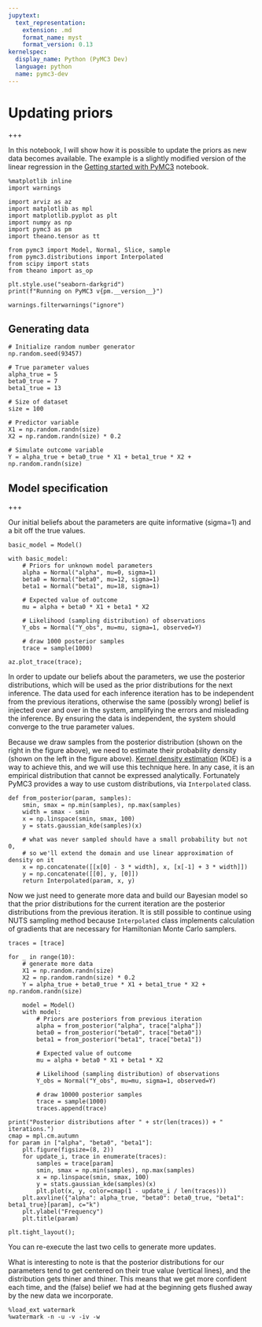 ```yaml
---
jupytext:
  text_representation:
    extension: .md
    format_name: myst
    format_version: 0.13
kernelspec:
  display_name: Python (PyMC3 Dev)
  language: python
  name: pymc3-dev
---
```


# Updating priors

+++

In this notebook, I will show how it is possible to update the priors as new data becomes available. The example is a slightly modified version of the linear regression in the [Getting started with PyMC3](https://github.com/pymc-devs/pymc3/blob/master/docs/source/notebooks/getting_started.ipynb) notebook.

```{code-cell} ipython3
%matplotlib inline
import warnings

import arviz as az
import matplotlib as mpl
import matplotlib.pyplot as plt
import numpy as np
import pymc3 as pm
import theano.tensor as tt

from pymc3 import Model, Normal, Slice, sample
from pymc3.distributions import Interpolated
from scipy import stats
from theano import as_op

plt.style.use("seaborn-darkgrid")
print(f"Running on PyMC3 v{pm.__version__}")
```

```{code-cell} ipython3
warnings.filterwarnings("ignore")
```

## Generating data

```{code-cell} ipython3
# Initialize random number generator
np.random.seed(93457)

# True parameter values
alpha_true = 5
beta0_true = 7
beta1_true = 13

# Size of dataset
size = 100

# Predictor variable
X1 = np.random.randn(size)
X2 = np.random.randn(size) * 0.2

# Simulate outcome variable
Y = alpha_true + beta0_true * X1 + beta1_true * X2 + np.random.randn(size)
```

## Model specification

+++

Our initial beliefs about the parameters are quite informative (sigma=1) and a bit off the true values.

```{code-cell} ipython3
basic_model = Model()

with basic_model:
    # Priors for unknown model parameters
    alpha = Normal("alpha", mu=0, sigma=1)
    beta0 = Normal("beta0", mu=12, sigma=1)
    beta1 = Normal("beta1", mu=18, sigma=1)

    # Expected value of outcome
    mu = alpha + beta0 * X1 + beta1 * X2

    # Likelihood (sampling distribution) of observations
    Y_obs = Normal("Y_obs", mu=mu, sigma=1, observed=Y)

    # draw 1000 posterior samples
    trace = sample(1000)
```

```{code-cell} ipython3
az.plot_trace(trace);
```

In order to update our beliefs about the parameters, we use the posterior distributions, which will be used as the prior distributions for the next inference. The data used for each inference iteration has to be independent from the previous iterations, otherwise the same (possibly wrong) belief is injected over and over in the system, amplifying the errors and misleading the inference. By ensuring the data is independent, the system should converge to the true parameter values.

Because we draw samples from the posterior distribution (shown on the right in the figure above), we need to estimate their probability density (shown on the left in the figure above). [Kernel density estimation](https://en.wikipedia.org/wiki/Kernel_density_estimation) (KDE) is a way to achieve this, and we will use this technique here. In any case, it is an empirical distribution that cannot be expressed analytically. Fortunately PyMC3 provides a way to use custom distributions, via `Interpolated` class.

```{code-cell} ipython3
def from_posterior(param, samples):
    smin, smax = np.min(samples), np.max(samples)
    width = smax - smin
    x = np.linspace(smin, smax, 100)
    y = stats.gaussian_kde(samples)(x)

    # what was never sampled should have a small probability but not 0,
    # so we'll extend the domain and use linear approximation of density on it
    x = np.concatenate([[x[0] - 3 * width], x, [x[-1] + 3 * width]])
    y = np.concatenate([[0], y, [0]])
    return Interpolated(param, x, y)
```

Now we just need to generate more data and build our Bayesian model so that the prior distributions for the current iteration are the posterior distributions from the previous iteration. It is still possible to continue using NUTS sampling method because `Interpolated` class implements calculation of gradients that are necessary for Hamiltonian Monte Carlo samplers.

```{code-cell} ipython3
traces = [trace]
```

```{code-cell} ipython3
for _ in range(10):
    # generate more data
    X1 = np.random.randn(size)
    X2 = np.random.randn(size) * 0.2
    Y = alpha_true + beta0_true * X1 + beta1_true * X2 + np.random.randn(size)

    model = Model()
    with model:
        # Priors are posteriors from previous iteration
        alpha = from_posterior("alpha", trace["alpha"])
        beta0 = from_posterior("beta0", trace["beta0"])
        beta1 = from_posterior("beta1", trace["beta1"])

        # Expected value of outcome
        mu = alpha + beta0 * X1 + beta1 * X2

        # Likelihood (sampling distribution) of observations
        Y_obs = Normal("Y_obs", mu=mu, sigma=1, observed=Y)

        # draw 10000 posterior samples
        trace = sample(1000)
        traces.append(trace)
```

```{code-cell} ipython3
print("Posterior distributions after " + str(len(traces)) + " iterations.")
cmap = mpl.cm.autumn
for param in ["alpha", "beta0", "beta1"]:
    plt.figure(figsize=(8, 2))
    for update_i, trace in enumerate(traces):
        samples = trace[param]
        smin, smax = np.min(samples), np.max(samples)
        x = np.linspace(smin, smax, 100)
        y = stats.gaussian_kde(samples)(x)
        plt.plot(x, y, color=cmap(1 - update_i / len(traces)))
    plt.axvline({"alpha": alpha_true, "beta0": beta0_true, "beta1": beta1_true}[param], c="k")
    plt.ylabel("Frequency")
    plt.title(param)

plt.tight_layout();
```

You can re-execute the last two cells to generate more updates.

What is interesting to note is that the posterior distributions for our parameters tend to get centered on their true value (vertical lines), and the distribution gets thiner and thiner. This means that we get more confident each time, and the (false) belief we had at the beginning gets flushed away by the new data we incorporate.

```{code-cell} ipython3
%load_ext watermark
%watermark -n -u -v -iv -w
```

